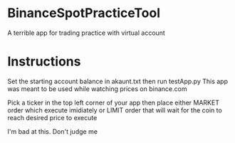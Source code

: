 # BinanceSpotPracticeTool
A terrible app for trading practice with virtual account


# Instructions
Set the starting account balance in akaunt.txt then run testApp.py
This app was meant to be used while watching prices on binance.com

Pick a ticker in the top left corner of your app
then place either MARKET order which execute imidiately
or LIMIT order that will wait for the coin to reach desired price to execute

I'm bad at this. Don't judge me
